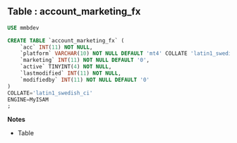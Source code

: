 Table : account_marketing_fx
----------------------------

```SQL
USE mmbdev

CREATE TABLE `account_marketing_fx` (
	`acc` INT(11) NOT NULL,
	`platform` VARCHAR(10) NOT NULL DEFAULT 'mt4' COLLATE 'latin1_swedish_ci',
	`marketing` INT(11) NOT NULL DEFAULT '0',
	`active` TINYINT(4) NOT NULL,
	`lastmodified` INT(11) NOT NULL,
	`modifiedby` INT(11) NOT NULL DEFAULT '0'
)
COLLATE='latin1_swedish_ci'
ENGINE=MyISAM
;
```
__Notes__

+ Table